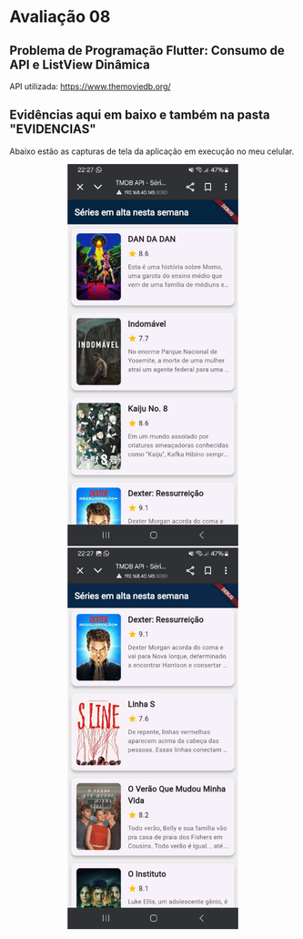 # Avaliação 08
## Problema de Programação Flutter: Consumo de API e ListView Dinâmica
API utilizada: https://www.themoviedb.org/

## Evidências aqui em baixo e também na pasta "EVIDENCIAS"

Abaixo estão as capturas de tela da aplicação em execução no meu celular.

<p align="center">
  <img src="EVIDENCIAS/parte1.jpg" width="300" alt="Parte 1">
  <img src="EVIDENCIAS/parte2.jpg" width="300" alt="Parte 2">
</p>
